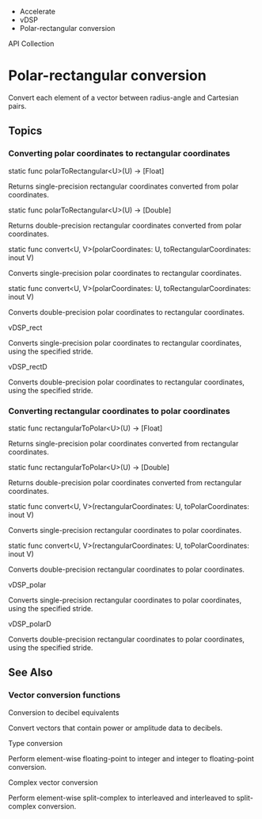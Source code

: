 

- Accelerate
- vDSP
-  Polar-rectangular conversion 

API Collection

# Polar-rectangular conversion

Convert each element of a vector between radius-angle and Cartesian pairs.

## Topics

### Converting polar coordinates to rectangular coordinates

static func polarToRectangular&lt;U>(U) -> [Float]

Returns single-precision rectangular coordinates converted from polar coordinates.

static func polarToRectangular&lt;U>(U) -> [Double]

Returns double-precision rectangular coordinates converted from polar coordinates.

static func convert&lt;U, V>(polarCoordinates: U, toRectangularCoordinates: inout V)

Converts single-precision polar coordinates to rectangular coordinates.

static func convert&lt;U, V>(polarCoordinates: U, toRectangularCoordinates: inout V)

Converts double-precision polar coordinates to rectangular coordinates.

vDSP_rect

Converts single-precision polar coordinates to rectangular coordinates, using the specified stride.

vDSP_rectD

Converts double-precision polar coordinates to rectangular coordinates, using the specified stride.

### Converting rectangular coordinates to polar coordinates

static func rectangularToPolar&lt;U>(U) -> [Float]

Returns single-precision polar coordinates converted from rectangular coordinates.

static func rectangularToPolar&lt;U>(U) -> [Double]

Returns double-precision polar coordinates converted from rectangular coordinates.

static func convert&lt;U, V>(rectangularCoordinates: U, toPolarCoordinates: inout V)

Converts single-precision rectangular coordinates to polar coordinates.

static func convert&lt;U, V>(rectangularCoordinates: U, toPolarCoordinates: inout V)

Converts double-precision rectangular coordinates to polar coordinates.

vDSP_polar

Converts single-precision rectangular coordinates to polar coordinates, using the specified stride.

vDSP_polarD

Converts double-precision rectangular coordinates to polar coordinates, using the specified stride.

## See Also

### Vector conversion functions

Conversion to decibel equivalents

Convert vectors that contain power or amplitude data to decibels.

Type conversion

Perform element-wise floating-point to integer and integer to floating-point conversion.

Complex vector conversion

Perform element-wise split-complex to interleaved and interleaved to split-complex conversion.

